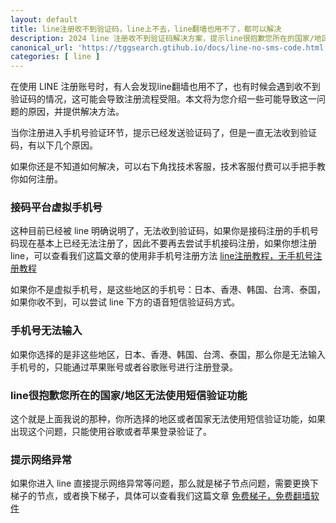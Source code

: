```yaml
---
layout: default
title: line注册收不到验证码，line上不去，line翻墙也用不了，都可以解决
description: 2024 line 注册收不到验证码解决方案，提示line很抱歉您所在的国家/地区无法使用短信验证功能，固定电话、以“050”开头的电话号码或虚拟电话号码，无法用于验证是否有其他解决方案呢？轻松的快速的注册 line，如果你遇到此类问题，一并可以解决。
canonical_url: 'https://tggsearch.gtihub.io/docs/line-no-sms-code.html'
categories: [ line ]
---
```

在使用 LINE 注册账号时，有人会发现line翻墙也用不了，也有时候会遇到收不到验证码的情况，这可能会导致注册流程受阻。本文将为您介绍一些可能导致这一问题的原因，并提供解决方法。

当你注册进入手机号验证环节，提示已经发送验证码了，但是一直无法收到验证码，有以下几个原因。

<p class="red-text-word">
如果你还是不知道如何解决，可以右下角找技术客服，技术客服付费可以手把手教你如何注册。
</p>

### 接码平台虚拟手机号
这种目前已经被 line 明确说明了，无法收到验证码，如果你是接码注册的手机号码现在基本上已经无法注册了，因此不要再去尝试手机接码注册，如果你想注册 line，可以查看我们这篇文章的使用非手机号注册方法 [line注册教程，无手机号注册教程](./line-register.html)

如果你不是虚拟手机号，是这些地区的手机号：日本、香港、韩国、台湾、泰国，如果你收不到，可以尝试 line 下方的语音短信验证码方式。

### 手机号无法输入
如果你选择的是非这些地区，日本、香港、韩国、台湾、泰国，那么你是无法输入手机号的，只能通过苹果账号或者谷歌账号进行注册登录。

### line很抱歉您所在的国家/地区无法使用短信验证功能
这个就是上面我说的那种，你所选择的地区或者国家无法使用短信验证功能，如果出现这个问题，只能使用谷歌或者苹果登录验证了。

### 提示网络异常
如果你进入 line 直接提示网络异常等问题，那么就是梯子节点问题，需要更换下梯子的节点，或者换下梯子，具体可以查看我们这篇文章 [免费梯子，免费翻墙软件](./vpn-kl.html)